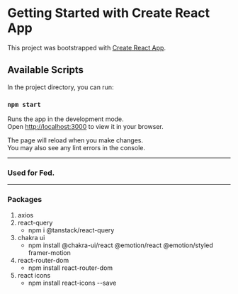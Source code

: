# Getting Started with Create React App

This project was bootstrapped with [Create React App](https://github.com/facebook/create-react-app).

## Available Scripts

In the project directory, you can run:

### `npm start`

Runs the app in the development mode.\
Open [http://localhost:3000](http://localhost:3000) to view it in your browser.

The page will reload when you make changes.\
You may also see any lint errors in the console.

---
### Used for Fed.
---
### Packages
1. axios
2. react-query
   - npm i @tanstack/react-query
3. chakra ui
   - npm install @chakra-ui/react @emotion/react @emotion/styled framer-motion
4. react-router-dom
   - npm install react-router-dom
5. react icons
   - npm install react-icons --save 